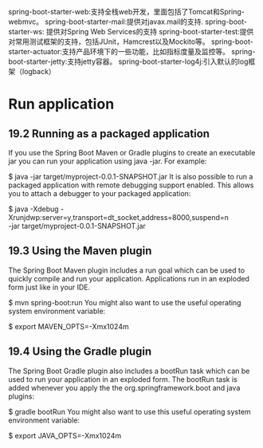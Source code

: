 spring-boot-starter-web:支持全栈web开发，里面包括了Tomcat和Spring-webmvc。
spring-boot-starter-mail:提供对javax.mail的支持.
spring-boot-starter-ws: 提供对Spring Web Services的支持
spring-boot-starter-test:提供对常用测试框架的支持，包括JUnit，Hamcrest以及Mockito等。
spring-boot-starter-actuator:支持产品环境下的一些功能，比如指标度量及监控等。
spring-boot-starter-jetty:支持jetty容器。
spring-boot-starter-log4j:引入默认的log框架（logback）


# Run application #
## 19.2 Running as a packaged application ##
If you use the Spring Boot Maven or Gradle plugins to create an executable jar you can run your application using java -jar. For example:

$ java -jar target/myproject-0.0.1-SNAPSHOT.jar
It is also possible to run a packaged application with remote debugging support enabled. This allows you to attach a debugger to your packaged application:

$ java -Xdebug -Xrunjdwp:server=y,transport=dt_socket,address=8000,suspend=n \
       -jar target/myproject-0.0.1-SNAPSHOT.jar
## 19.3 Using the Maven plugin ##
The Spring Boot Maven plugin includes a run goal which can be used to quickly compile and run your application. Applications run in an exploded form just like in your IDE.

$ mvn spring-boot:run
You might also want to use the useful operating system environment variable:

$ export MAVEN_OPTS=-Xmx1024m

## 19.4 Using the Gradle plugin ##
The Spring Boot Gradle plugin also includes a bootRun task which can be used to run your application in an exploded form. The bootRun task is added whenever you apply the the org.springframework.boot and java plugins:

$ gradle bootRun
You might also want to use this useful operating system environment variable:

$ export JAVA_OPTS=-Xmx1024m